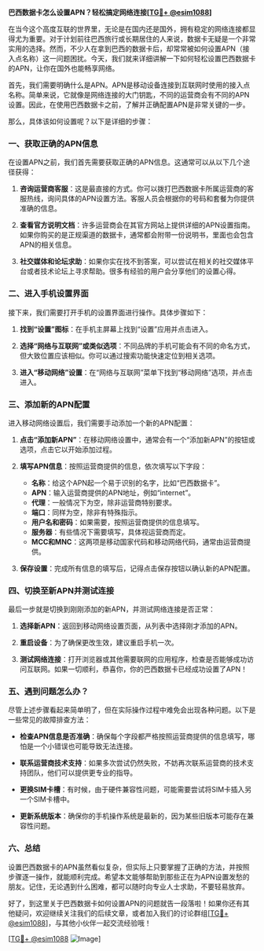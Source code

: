 **巴西数据卡怎么设置APN？轻松搞定网络连接[[TG💪+ @esim1088](https://t.me/s/esim1088)]**

在当今这个高度互联的世界里，无论是在国内还是国外，拥有稳定的网络连接都显得尤为重要。对于计划前往巴西旅行或长期居住的人来说，数据卡无疑是一个非常实用的选择。然而，不少人在拿到巴西的数据卡后，却常常被如何设置APN（接入点名称）这一问题困扰。今天，我们就来详细讲解一下如何轻松设置巴西数据卡的APN，让你在国外也能畅享网络。

首先，我们需要明确什么是APN。APN是移动设备连接到互联网时使用的接入点名称。简单来说，它就像是网络连接的大门钥匙，不同的运营商会有不同的APN设置。因此，在使用巴西数据卡之前，了解并正确配置APN是非常关键的一步。

那么，具体该如何设置呢？以下是详细的步骤：

### 一、获取正确的APN信息

在设置APN之前，我们首先需要获取正确的APN信息。这通常可以从以下几个途径获得：

1. **咨询运营商客服**：这是最直接的方式。你可以拨打巴西数据卡所属运营商的客服热线，询问具体的APN设置方法。客服人员会根据你的号码和套餐为你提供准确的信息。
   
2. **查看官方说明文档**：许多运营商会在其官方网站上提供详细的APN设置指南。如果你购买的是正规渠道的数据卡，通常都会附带一份说明书，里面也会包含APN的相关信息。

3. **社交媒体和论坛求助**：如果你实在找不到答案，可以尝试在相关的社交媒体平台或者技术论坛上寻求帮助。很多有经验的用户会分享他们的设置心得。

### 二、进入手机设置界面

接下来，我们需要打开手机的设置界面进行操作。具体步骤如下：

1. **找到“设置”图标**：在手机主屏幕上找到“设置”应用并点击进入。

2. **选择“网络与互联网”或类似选项**：不同品牌的手机可能会有不同的命名方式，但大致位置应该相似。你可以通过搜索功能快速定位到相关选项。

3. **进入“移动网络”设置**：在“网络与互联网”菜单下找到“移动网络”选项，并点击进入。

### 三、添加新的APN配置

进入移动网络设置后，我们需要手动添加一个新的APN配置：

1. **点击“添加新APN”**：在移动网络设置中，通常会有一个“添加新APN”的按钮或选项，点击它以开始添加过程。

2. **填写APN信息**：按照运营商提供的信息，依次填写以下字段：
   - **名称**：给这个APN起一个易于识别的名字，比如“巴西数据卡”。
   - **APN**：输入运营商提供的APN地址，例如“internet”。
   - **代理**：一般情况下为空，除非运营商特别要求。
   - **端口**：同样为空，除非有特殊指示。
   - **用户名和密码**：如果需要，按照运营商提供的信息填写。
   - **服务器**：有些情况下需要填写，具体视运营商而定。
   - **MCC和MNC**：这两项是移动国家代码和移动网络代码，通常由运营商提供。

3. **保存设置**：完成所有信息的填写后，记得点击保存按钮以确认新的APN配置。

### 四、切换至新APN并测试连接

最后一步就是切换到刚刚添加的新APN，并测试网络连接是否正常：

1. **选择新APN**：返回到移动网络设置页面，从列表中选择刚才添加的APN。

2. **重启设备**：为了确保更改生效，建议重启手机一次。

3. **测试网络连接**：打开浏览器或其他需要联网的应用程序，检查是否能够成功访问互联网。如果一切顺利，恭喜你，你的巴西数据卡已经成功设置了APN！

### 五、遇到问题怎么办？

尽管上述步骤看起来简单明了，但在实际操作过程中难免会出现各种问题。以下是一些常见的故障排查方法：

- **检查APN信息是否准确**：确保每个字段都严格按照运营商提供的信息填写，哪怕是一个小错误也可能导致无法连接。
  
- **联系运营商技术支持**：如果多次尝试仍然失败，不妨再次联系运营商的技术支持团队，他们可以提供更专业的指导。

- **更换SIM卡槽**：有时候，由于硬件兼容性问题，可能需要尝试将SIM卡插入另一个SIM卡槽中。

- **更新系统版本**：确保你的手机操作系统是最新的，因为某些旧版本可能存在兼容性问题。

### 六、总结

设置巴西数据卡的APN虽然看似复杂，但实际上只要掌握了正确的方法，并按照步骤逐一操作，就能顺利完成。希望本文能够帮助到那些正在为APN设置发愁的朋友。记住，无论遇到什么困难，都可以随时向专业人士求助，不要轻易放弃。

好了，到这里关于巴西数据卡如何设置APN的问题就告一段落啦！如果你还有其他疑问，欢迎继续关注我们的后续文章，或者加入我们的讨论群组[[TG💪+ @esim1088](https://t.me/s/esim1088)]，与其他小伙伴一起交流经验哦！

[[TG💪+ @esim1088](https://t.me/s/esim1088) ![Image](https://i.postimg.cc/4NQfJmqS/Snipaste-2025-05-13-00-14-12.png)]